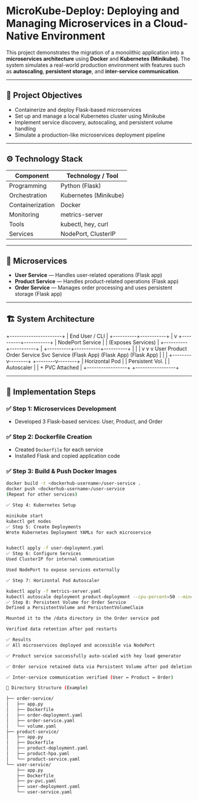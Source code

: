 # MicroKube-Deploy: Deploying and Managing Microservices in a Cloud-Native Environment

This project demonstrates the migration of a monolithic application into a **microservices architecture** using **Docker** and **Kubernetes (Minikube)**. The system simulates a real-world production environment with features such as **autoscaling**, **persistent storage**, and **inter-service communication**.

---

## 📌 Project Objectives

- Containerize and deploy Flask-based microservices  
- Set up and manage a local Kubernetes cluster using Minikube  
- Implement service discovery, autoscaling, and persistent volume handling  
- Simulate a production-like microservices deployment pipeline  

---

## ⚙️ Technology Stack

| Component           | Technology / Tool           |
|---------------------|------------------------------|
| Programming         | Python (Flask)               |
| Orchestration       | Kubernetes (Minikube)        |
| Containerization    | Docker                       |
| Monitoring          | metrics-server               |
| Tools               | kubectl, hey, curl           |
| Services            | NodePort, ClusterIP          |

---

## 🧩 Microservices

- **User Service** — Handles user-related operations (Flask app)  
- **Product Service** — Handles product-related operations (Flask app)  
- **Order Service** — Manages order processing and uses persistent storage (Flask app)  

---

## 🏗️ System Architecture

+----------------------+
| End User / CLI |
+----------+-----------+
|
v
+----------+-----------+
| NodePort Service |
| (Exposes Services) |
+----------+-----------+
|
+----------+-----------+----------+
| | |
v v v
User Product Order Service
Svc Service (Flask App)
(Flask App) (Flask App) |
| |
+--------v--------+ +--------v--------+
| Horizontal Pod | | Persistent Vol. |
| Autoscaler | | + PVC Attached |
+-----------------+ +-----------------+


---

## 🔨 Implementation Steps

### ✅ Step 1: Microservices Development
- Developed 3 Flask-based services: User, Product, and Order

### ✅ Step 2: Dockerfile Creation
- Created `Dockerfile` for each service
- Installed Flask and copied application code

### ✅ Step 3: Build & Push Docker Images
```bash
docker build -t <dockerhub-username>/user-service .
docker push <dockerhub-username>/user-service
(Repeat for other services)

✅ Step 4: Kubernetes Setup

minikube start
kubectl get nodes
✅ Step 5: Create Deployments
Wrote Kubernetes Deployment YAMLs for each microservice


kubectl apply -f user-deployment.yaml
✅ Step 6: Configure Services
Used ClusterIP for internal communication

Used NodePort to expose services externally

✅ Step 7: Horizontal Pod Autoscaler

kubectl apply -f metrics-server.yaml
kubectl autoscale deployment product-deployment --cpu-percent=50 --min=1 --max=5
✅ Step 8: Persistent Volume for Order Service
Defined a PersistentVolume and PersistentVolumeClaim

Mounted it to the /data directory in the Order service pod

Verified data retention after pod restarts

✅ Results
✅ All microservices deployed and accessible via NodePort

✅ Product service successfully auto-scaled with hey load generator

✅ Order service retained data via Persistent Volume after pod deletion

✅ Inter-service communication verified (User ↔ Product ↔ Order)

📂 Directory Structure (Example)

├── order-service/
│   ├── app.py
│   ├── Dockerfile
│   ├── order-deployment.yaml
│   ├── order-service.yaml
│   └── volume.yaml
├── product-service/
│   ├── app.py
│   ├── Dockerfile
│   ├── product-deployment.yaml
│   ├── product-hpa.yaml
│   └── product-service.yaml
└── user-service/
    ├── app.py
    ├── Dockerfile
    ├── pv-pvc.yaml
    ├── user-deployment.yaml
    └── user-service.yaml
